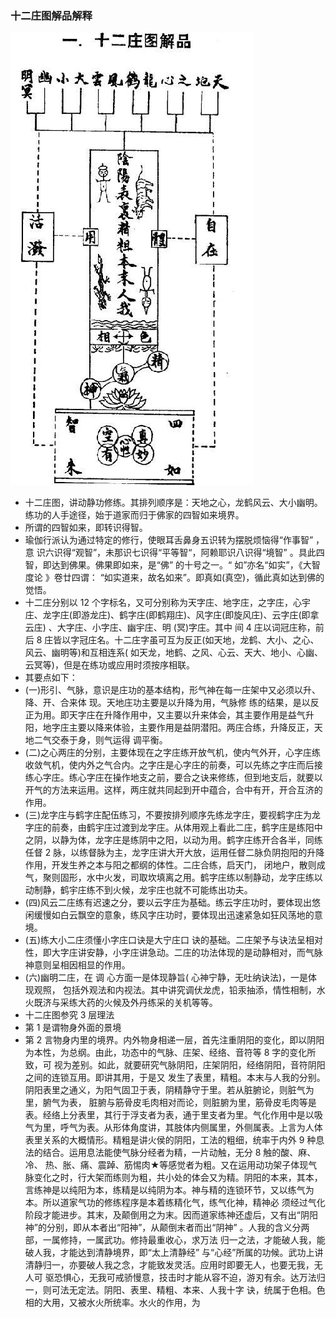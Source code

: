 ### 十二庄图解品解释
![十二庄图解](../img/emei/emeishierzhuangpingjietu.jpg)
*  十二庄图，讲动静功修练。其排列顺序是：天地之心，龙鹤风云、大小幽明。练功的人手途径，始于道家而归于佛家的四智如来境界。
*  所谓的四智如来，即转识得智。
*  瑜伽行派认为通过特定的修行，使眼耳舌鼻身五识转为摆脱烦恼得“作事智” ，意 识六识得“观智”，未那识七识得“平等智“，阿赖耶识八识得“境智” 。具此四智，即达到佛果。佛果即如来，是“佛” 的十号之一。“ 如”亦名“如实”，《大智度论 》卷廿四谓： “如实道来，故名如来”。即真如(真空)，循此真如达到佛的觉悟。
*  十二庄分别以 12 个字标名，又可分别称为天字庄、地字庄，之字庄，心宇庄、龙字庄(即游龙庄)、鹤字庄(即鹤翔庄)、风字庄(即旋风庄)、云字庄(即拿云庄) 、大字庄、小字庄、幽宇庄、明 (冥)字庄。其中 间 4 庄以词冠庄称，前后 8 庄皆以字冠庄名。十二庄字虽可互为反正(如天地，龙鹤、大小、之心、风云、幽明等)和互相连系( 如天龙，地鹤、之风、心云、天大、地小、心幽、云冥等)，但是在练功或应用时须按序相联。
*  其要点如下：
*  (一)形引、气脉，意识是庄功的基本结构，形气神在每一庄架中又必须以升、降、开、合来体 现。天地庄功主要是以升降为用，气脉修 练的结果，是以反正为用。即天字庄在升降作用中，又主要以升来体会，其主要作用是益气升阳，地字庄主要以降来体验，主要作用是益阴潜阳。两庄合练，升降反正，天地二气交泰于身，则气运得 调平衡。
*  (二)之心两庄的分别，主要体现在之字庄练开放气机，使内气外开，心字庄练收敛气机，使内外之气合内。之字庄是心字庄的前奏，可以先练之字庄而后接练心字庄。练心字庄在操作地支之前，要合之诀来修练，但到地支后，就要以开气的方法来运用。这样，两庄就共同起到开中蕴合，合中有开，开合互济的作用。
*  (三)龙字庄与鹤字庄配伍练习，不要按排列顺序先练龙字庄，要视鹤字庄为龙字庄的前奏，由鹤宇庄过渡到龙字庄。从体用观上看此二庄，鹤字庄是练阳中之阴，以静为体，龙字庄是练阴中之阳，以动为用。鹤字庄练开合各半，同练任督 2 脉，以练督脉为主，龙字庄讲大开大放，运用任督二脉负阴抱阳的升降作用，开发生养之本与阳之都纲的体性。二庄合练，启天门， 闭地户，散则成气，聚则固形，水中火发，司取坎填离之用。鹤字庄练以制静动，龙字庄练以动制静，鹤宇庄练不到火候，龙宇庄也就不可能练出功夫。
*  (四)风云二庄练有迟速之分，要以云字庄为基础。练云字庄功时，要体现出悠闲缓慢如白云飘空的意象，练风字庄功时，要体现出迅速紧急如狂风荡地的意境。
*  (五)练大小二庄须懂小字庄口诀是大宁庄口 诀的基础。二庄架予与诀法呈相对性，即大字庄讲安静，小字庄讲急动。二庄的功法体现的是动静相对，而气脉神意则呈相因相显的作用。
*  (六)幽明二庄，在 调 心方面一是体现静旨( 心神宁静，无吐纳诀法)，一是体现观照， 包括外观法和内视法。其中讲究调伏龙虎，铅汞抽添，情性相制，水火既济与采练大药的火候及外丹练采的关机等等。
*  十二庄图参究 3 层理法
*  第 1 是谓物身外面的景境
*  第 2 言物身内里的境界。内外物身相递一层，首先注重阴阳的变化，即以阴阳为本性，为总纲。由此，功态中的气脉、庄架、经络、音符等 8 字的变化所致，可 视为差别。如此，就要研究气脉阴阳，庄架阴阳，经络阴阳，音符阴阳之间的连锁互用。即讲其用，于是又 发生了表里，精粗。本末与人我的分别。阴阳表里之通义，为阳气固卫于表，阴精静守于里。若从脏腑论，则脏气为里，腑气为表， 脏腑与筋骨皮毛肉相对而论，则脏腑为里，筋骨皮毛肉等是表。经络上分表里，其行于浮支者为表，通于里支者为里。气化作用中是以吸气为里，呼气为表。从形体角度讲，其肢体内侧属里，外侧属表。上言为人体表里关系的大概情形。精粗是讲火侯的阴阳，工法的粗细，统率于内外 9 种息法的结合。运用息法能使气脉分经者为精，一片动触，无分 8 触的酸、麻、冷、 热、胀、痛、震踔、筋惕肉★等感觉者为粗。又在运用动功架子体现气脉变化之时，行大架而练则为粗，共小处的体会又为精。阴阳的本来，其本，言练神是以纯阳为本，练精是以纯阴为本。神与精的连锁环节，又以练气为本。所以道家气功的修练程序是本着练精化气，练气化神，精神必 须经过气化阶段才能进步。其末，及颠倒用之为末。因而道家练神还虚后，又有出“阴阳神”的分别，即从本者出“阳神”，从颠倒末者而出“阴神” 。人我的含义分两部，一属修持，一属武功。修持最重收心，求万法 归一之法，才能破人我，能破人我，才能达到清静境界，即“太上清静经” 与“心经”所属的功候。武功上讲清静归一，亦要破人我之念，才能致发灵活。应用时即要无人，也要无我，无人可 驱恐惧心，无我可戒骄慢意，技击时才能从容不迫，游刃有余。达万法归一，则可法无定法。阴阳、表里、精粗、本来、人我十字 诀，统属于色相。色相的大用，又被水火所统率。水火的作用，为
